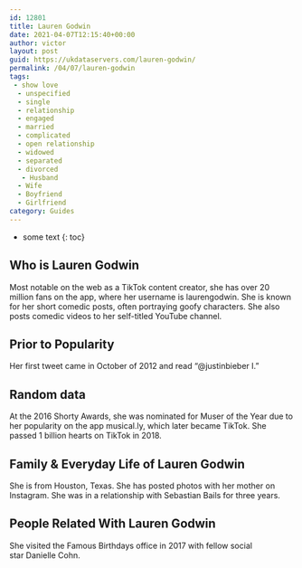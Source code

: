 ```yaml
---
id: 12801
title: Lauren Godwin
date: 2021-04-07T12:15:40+00:00
author: victor
layout: post
guid: https://ukdataservers.com/lauren-godwin/
permalink: /04/07/lauren-godwin
tags:
 - show love
  - unspecified
  - single
  - relationship
  - engaged
  - married
  - complicated
  - open relationship
  - widowed
  - separated
  - divorced
   - Husband
  - Wife
  - Boyfriend
  - Girlfriend
category: Guides
---
```


* some text
{: toc}


## Who is Lauren Godwin



Most notable on the web as a TikTok content creator, she has over 20 million fans on the app, where her username is laurengodwin. She is known for her short comedic posts, often portraying goofy characters. She also posts comedic videos to her self-titled YouTube channel. 

                
                
                
## Prior to Popularity



Her first tweet came in October of 2012 and read &#8220;@justinbieber I.&#8221;  

                
                
                
## Random data



At the 2016 Shorty Awards, she was nominated for Muser of the Year due to her popularity on the app musical.ly, which later became TikTok. She passed 1 billion hearts on TikTok in 2018. 

                
                
                
## Family & Everyday Life of Lauren Godwin



She is from Houston, Texas. She has posted photos with her mother on Instagram. She was in a relationship with Sebastian Bails for three years.

                
                
                
## People Related With Lauren Godwin



She visited the Famous Birthdays office in 2017 with fellow social star Danielle Cohn.

                
              
            
          
          
          